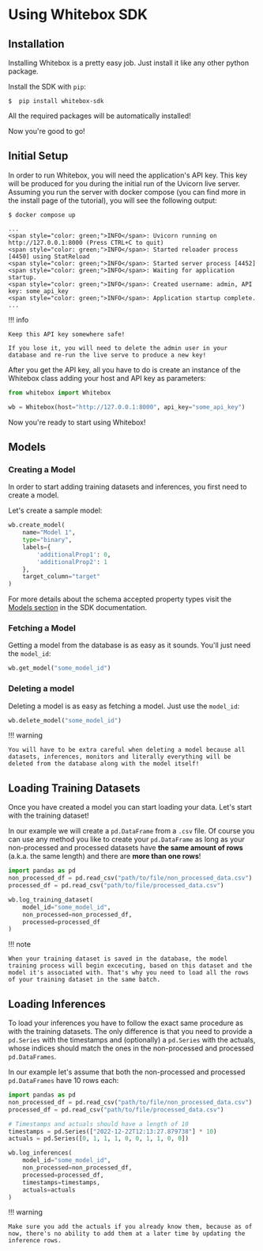 # Using Whitebox SDK

## Installation

Installing Whitebox is a pretty easy job. Just install it like any other python package.

Install the SDK with `pip`:

<div class="termy">

```console
$  pip install whitebox-sdk
```

</div>

All the required packages will be automatically installed!

Now you're good to go!

## Initial Setup

In order to run Whitebox, you will need the application's API key.
This key will be produced for you during the initial run of the Uvicorn live server.
Assuming you run the server with docker compose (you can find more in the install page of the tutorial), you will see the following output:

<div class="termy">

```console
$ docker compose up

...
<span style="color: green;">INFO</span>: Uvicorn running on http://127.0.0.1:8000 (Press CTRL+C to quit)
<span style="color: green;">INFO</span>: Started reloader process [4450] using StatReload
<span style="color: green;">INFO</span>: Started server process [4452]
<span style="color: green;">INFO</span>: Waiting for application startup.
<span style="color: green;">INFO</span>: Created username: admin, API key: some_api_key
<span style="color: green;">INFO</span>: Application startup complete.
...
```

</div>

!!! info

    Keep this API key somewhere safe!

    If you lose it, you will need to delete the admin user in your database and re-run the live serve to produce a new key!

After you get the API key, all you have to do is create an instance of the Whitebox class adding your host and API key as parameters:

```Python
from whitebox import Whitebox

wb = Whitebox(host="http://127.0.0.1:8000", api_key="some_api_key")
```

Now you're ready to start using Whitebox!

## Models

### Creating a Model

In order to start adding training datasets and inferences, you first need to create a model.

Let's create a sample model:

```Python
wb.create_model(
    name="Model 1",
    type="binary",
    labels={
        'additionalProp1': 0,
        'additionalProp2': 1
    },
    target_column="target"
)
```

For more details about the schema accepted property types visit the [Models section](../../sdk-docs/#models) in the SDK documentation.

### Fetching a Model

Getting a model from the database is as easy as it sounds. You'll just need the `model_id`:

```Python
wb.get_model("some_model_id")
```

### Deleting a model

Deleting a model is as easy as fetching a model. Just use the `model_id`:

```Python
wb.delete_model("some_model_id")
```

!!! warning

    You will have to be extra careful when deleting a model because all datasets, inferences, monitors and literally everything will be deleted from the database along with the model itself!

## Loading Training Datasets

Once you have created a model you can start loading your data. Let's start with the training dataset!

In our example we will create a `pd.DataFrame` from a `.csv` file. Of course you can use any method you like to create your `pd.DataFrame` as long as your non-processed and processed datasets have **the same amount of rows** (a.k.a. the same length) and there are **more than one rows**!

```Python
import pandas as pd
non_processed_df = pd.read_csv("path/to/file/non_processed_data.csv")
processed_df = pd.read_csv("path/to/file/processed_data.csv")

wb.log_training_dataset(
    model_id="some_model_id",
    non_processed=non_processed_df,
    processed=processed_df
)
```

!!! note

    When your training dataset is saved in the database, the model training process will begin excecuting, based on this dataset and the model it's associated with. That's why you need to load all the rows of your training dataset in the same batch.

## Loading Inferences

To load your inferences you have to follow the exact same procedure as with the training datasets. The only difference is that you need to provide a `pd.Series` with the timestamps and (optionally) a `pd.Series` with the actuals, whose indices should match the ones in the non-processed and processed `pd.DataFrames`.

In our example let's assume that both the non-processed and processed `pd.DataFrames` have 10 rows each:

```Python
import pandas as pd
non_processed_df = pd.read_csv("path/to/file/non_processed_data.csv")
processed_df = pd.read_csv("path/to/file/processed_data.csv")

# Timestamps and actuals should have a length of 10
timestamps = pd.Series(["2022-12-22T12:13:27.879738"] * 10)
actuals = pd.Series([0, 1, 1, 1, 0, 0, 1, 1, 0, 0])

wb.log_inferences(
    model_id="some_model_id",
    non_processed=non_processed_df,
    processed=processed_df,
    timestamps=timestamps,
    actuals=actuals
)
```

!!! warning

    Make sure you add the actuals if you already know them, because as of now, there's no ability to add them at a later time by updating the inference rows.
